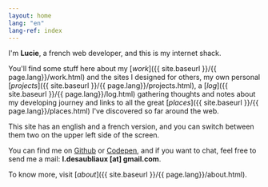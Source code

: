 ```yaml
---
layout: home
lang: "en"
lang-ref: index
---
```

I'm **Lucie**, a french web developer, and this is my internet shack.

 You'll find some stuff here about my [*work*]({{ site.baseurl }}/{{ page.lang}}/work.html) and the sites I designed for others, my own personal [*projects*]({{ site.baseurl }}/{{ page.lang}}/projects.html), a [*log*]({{ site.baseurl }}/{{ page.lang}}/log.html) gathering thoughts and notes about my developing journey and links to all the great [*places*]({{ site.baseurl }}/{{ page.lang}}/places.html) I've discovered so far around the web.

This site has an english and a french version, and you can switch between them two on the upper left side of the screen.

You can find me on [Github](https://github.com/PQuod) or [Codepen](https://codepen.io/pquod), and if you want to chat, feel free to send me a mail: **l.desaubliaux [at] gmail.com**.

To know more, visit [*about*]({{ site.baseurl }}/{{ page.lang}}/about.html).
